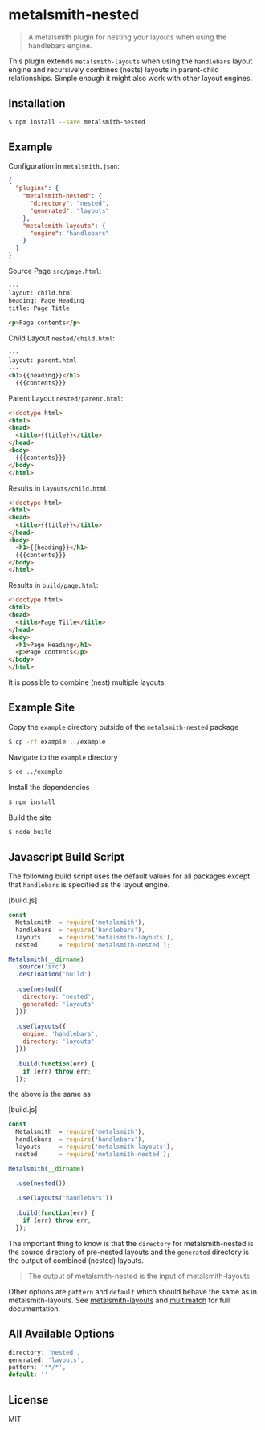 # metalsmith-nested

> A metalsmith plugin for nesting your layouts when using the handlebars engine.

This plugin extends `metalsmith-layouts` when using the `handlebars` layout engine
and recursively combines (nests) layouts in parent-child relationships.
Simple enough it might also work with other layout engines.

## Installation

```bash
$ npm install --save metalsmith-nested
```

## Example

Configuration in `metalsmith.json`:

```json
{
  "plugins": {
    "metalsmith-nested": {
      "directory": "nested",
      "generated": "layouts"
    },
    "metalsmith-layouts": {
      "engine": "handlebars"
    }
  }
}
```

Source Page `src/page.html`:

```html
---
layout: child.html
heading: Page Heading
title: Page Title
---
<p>Page contents</p>
```

Child Layout `nested/child.html`:

```html
---
layout: parent.html
---
<h1>{{heading}}</h1>
  {{{contents}}}
```

Parent Layout `nested/parent.html`:

```html
<!doctype html>
<html>
<head>
  <title>{{title}}</title>
</head>
<body>
  {{{contents}}}
</body>
</html>
```

Results in `layouts/child.html`:

```html
<!doctype html>
<html>
<head>
  <title>{{title}}</title>
</head>
<body>
  <h1>{{heading}}</h1>
  {{{contents}}}
</body>
</html>
```

Results in `build/page.html`:

```html
<!doctype html>
<html>
<head>
  <title>Page Title</title>
</head>
<body>
  <h1>Page Heading</h1>
  <p>Page contents</p>
</body>
</html>
```

It is possible to combine (nest) multiple layouts.

## Example Site

Copy the `example` directory outside of the `metalsmith-nested` package

```bash
$ cp -rf example ../example
```

Navigate to the `example` directory

```bash
$ cd ../example
```

Install the dependencies

```bash
$ npm install
```

Build the site

```bash
$ node build
```

## Javascript Build Script

The following build script uses the default values for all packages
except that `handlebars` is specified as the layout engine.

[build.js]

```javascript
const
  Metalsmith  = require('metalsmith'),
  handlebars  = require('handlebars'),
  layouts     = require('metalsmith-layouts'),
  nested      = require('metalsmith-nested');

Metalsmith(__dirname)
  .source('src')
  .destination('build')
  
  .use(nested({
    directory: 'nested',
    generated: 'layouts'
  }))
  
  .use(layouts({
    engine: 'handlebars',
    directory: 'layouts'
  }))
  
  .build(function(err) {
    if (err) throw err;
  });
```

the above is the same as

[build.js]
```javascript
const
  Metalsmith  = require('metalsmith'),
  handlebars  = require('handlebars'),
  layouts     = require('metalsmith-layouts'),
  nested      = require('metalsmith-nested');

Metalsmith(__dirname)

  .use(nested())
  
  .use(layouts('handlebars'))
  
  .build(function(err) {
    if (err) throw err;
  });
```

The important thing to know is that the `directory` for metalsmith-nested
is the source directory of pre-nested layouts and the `generated` directory
is the output of combined (nested) layouts.

> The output of metalsmith-nested is the input of metalsmith-layouts

Other options are `pattern` and `default` which should behave the same as in metalsmith-layouts.
See [metalsmith-layouts](https://github.com/superwolff/metalsmith-layouts) and
[multimatch](https://github.com/sindresorhus/multimatch) for full documentation.

## All Available Options

```javascript
directory: 'nested',
generated: 'layouts',
pattern: '**/*',
default: ''
```

## License

MIT
